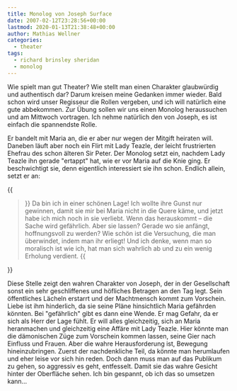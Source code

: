 ```yaml
---
title: Monolog von Joseph Surface
date: 2007-02-12T23:28:56+00:00
lastmod: 2020-01-13T21:38:48+00:00
author: Mathias Wellner
categories:
  - theater
tags: 
  - richard brinsley sheridan
  - monolog
---
```

Wie spielt man gut Theater? Wie stellt man einen Charakter glaubwürdig und authentisch dar? Darum kreisen meine Gedanken immer wieder. Bald schon wird unser Regisseur die Rollen vergeben, und ich will natürlich eine gute abbekommen. Zur Übung sollen wir uns einen Monolog heraussuchen und am Mittwoch vortragen. Ich nehme natürlich den von Joseph, es ist einfach die spannendste Rolle. 
<!--more-->

Er bandelt mit Maria an, die er aber nur wegen der Mitgift heiraten will. Daneben läuft aber noch ein Flirt mit Lady Teazle, der leicht frustrierten Ehefrau des schon älteren Sir Peter. Der Monolog setzt ein, nachdem Lady Teazle ihn gerade "ertappt" hat, wie er vor Maria auf die Knie ging. Er beschwichtigt sie, denn eigentlich interessiert sie ihn schon. Endlich allein, setzt er an: 

{{<blockquote>}}
Da bin ich in einer schönen Lage! Ich wollte ihre Gunst nur gewinnen, damit sie mir bei Maria nicht in die Quere käme, und jetzt habe ich mich noch in sie verliebt. Wenn das herauskommt &ndash; die Sache wird gefährlich. Aber sie lassen? Gerade wo sie anfängt, hoffnungsvoll zu werden? Wie schön ist die Versuchung, die man überwindet, indem man ihr erliegt! Und ich denke, wenn man so moralisch ist wie ich, hat man sich wahrlich ab und zu ein wenig Erholung verdient.
{{</blockquote>}}

Diese Stelle zeigt den wahren Charakter von Joseph, der in der Gesellschaft sonst ein sehr geschliffenes und höfliches Betragen an den Tag legt. Sein öffentliches Lächeln erstarrt und der Machtmensch kommt zum Vorschein. Liebe ist ihm hinderlich, da sie seine Pläne hinsichtlich Maria gefährden könnten. Bei "gefährlich" gibt es dann eine Wende. Er mag Gefahr, da er sich als Herr der Lage fühlt. Er will alles gleichzeitig, sich an Maria heranmachen und gleichzeitig eine Affäre mit Lady Teazle. Hier könnte man die dämonischen Züge zum Vorschein kommen lassen, seine Gier nach Einfluss und Frauen. Aber die wahre Herausforderung ist, Bewegung hineinzubringen. Zuerst der nachdenkliche Teil, da könnte man herumlaufen und eher leise vor sich hin reden. Doch dann muss man auf das Publikum zu gehen, so aggressiv es geht, entfesselt. Damit sie das wahre Gesicht hinter der Oberfläche sehen. Ich bin gespannt, ob ich das so umsetzen kann&#8230;